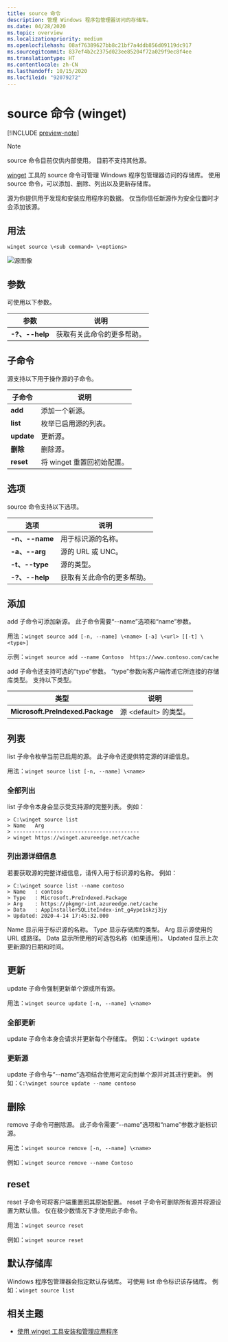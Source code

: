 ```yaml
---
title: source 命令
description: 管理 Windows 程序包管理器访问的存储库。
ms.date: 04/28/2020
ms.topic: overview
ms.localizationpriority: medium
ms.openlocfilehash: 08af76389627bb8c21bf7a4ddb856d09119dc917
ms.sourcegitcommit: 837ef4b2c2375d023ee85204f72a029f9ec8f4ee
ms.translationtype: HT
ms.contentlocale: zh-CN
ms.lasthandoff: 10/15/2020
ms.locfileid: "92079272"
---
```

# <a name="source-command-winget"></a>source 命令 (winget)

[!INCLUDE [preview-note](../../includes/package-manager-preview.md)]

> [!NOTE]
> source 命令目前仅供内部使用。 目前不支持其他源。

[winget](index.md) 工具的 source 命令可管理 Windows 程序包管理器访问的存储库。 使用 source 命令，可以添加、删除、列出以及更新存储库。

源为你提供用于发现和安装应用程序的数据。 仅当你信任新源作为安全位置时才会添加该源。

## <a name="usage"></a>用法

`winget source \<sub command> \<options>`

![源图像](images\source.png)

## <a name="arguments"></a>参数

可使用以下参数。

| 参数  | 说明 |
|--------------|-------------|
| **-?、--help** |  获取有关此命令的更多帮助。 |

## <a name="sub-commands"></a>子命令

源支持以下用于操作源的子命令。

| 子命令  | 说明 |
|--------------|-------------|
|  **add** |  添加一个新源。 |
|  **list** | 枚举已启用源的列表。 |
|  **update** | 更新源。 |
|  **删除** | 删除源。 |
|  **reset** | 将 winget 重置回初始配置。  |

## <a name="options"></a>选项

source 命令支持以下选项。

| 选项  | 说明 |
|--------------|-------------|
|  **-n、--name** | 用于标识源的名称。 |
|  **-a、--arg** | 源的 URL 或 UNC。 |
|  **-t、--type** | 源的类型。 |
| **-?、--help** |  获取有关此命令的更多帮助。 |

## <a name="add"></a>添加

add 子命令可添加新源。 此子命令需要“--name”选项和“name”参数。

用法：`winget source add [-n, --name] \<name> [-a] \<url> [[-t] \<type>]`

示例：`winget source add --name Contoso  https://www.contoso.com/cache`

add 子命令还支持可选的“type”参数。 “type”参数向客户端传递它所连接的存储库类型。 支持以下类型。

| 类型  | 说明 |
|--------------|-------------|
| **Microsoft.PreIndexed.Package** | 源 \<default> 的类型。 |

## <a name="list"></a>列表

list 子命令枚举当前已启用的源。 此子命令还提供特定源的详细信息。

用法：`winget source list [-n, --name] \<name>`

### <a name="list-all"></a>全部列出

list 子命令本身会显示受支持源的完整列表。 例如：

```CMD
> C:\winget source list
> Name   Arg
> -----------------------------------------
> winget https://winget.azureedge.net/cache

```

### <a name="list-source-details"></a>列出源详细信息

若要获取源的完整详细信息，请传入用于标识源的名称。 例如：

```CMD
> C:\winget source list --name contoso  
> Name   : contoso  
> Type   : Microsoft.PreIndexed.Package  
> Arg    : https://pkgmgr-int.azureedge.net/cache  
> Data   : AppInstallerSQLiteIndex-int_g4ype1skzj3jy  
> Updated: 2020-4-14 17:45:32.000
```

Name 显示用于标识源的名称。
Type 显示存储库的类型。
Arg 显示源使用的 URL 或路径。
Data 显示所使用的可选包名称（如果适用）。
Updated 显示上次更新源的日期和时间。

## <a name="update"></a>更新

update 子命令强制更新单个源或所有源。

用法：`winget source update [-n, --name] \<name>`

### <a name="update-all"></a>全部更新

update 子命令本身会请求并更新每个存储库。 例如：`C:\winget update`

### <a name="update-source"></a>更新源

update 子命令与“--name”选项结合使用可定向到单个源并对其进行更新。 例如：`C:\winget source update --name contoso`

## <a name="remove"></a>删除

remove 子命令可删除源。 此子命令需要“--name”选项和“name”参数才能标识源。

用法：`winget source remove [-n, --name] \<name>`

例如：`winget source remove --name Contoso`

## <a name="reset"></a>reset

reset 子命令可将客户端重置回其原始配置。 reset 子命令可删除所有源并将源设置为默认值。 仅在极少数情况下才使用此子命令。

用法：`winget source reset`

例如：`winget source reset`

## <a name="default-repository"></a>默认存储库

Windows 程序包管理器会指定默认存储库。 可使用 list 命令标识该存储库。 例如：`winget source list`

## <a name="related-topics"></a>相关主题

* [使用 winget 工具安装和管理应用程序](index.md)
